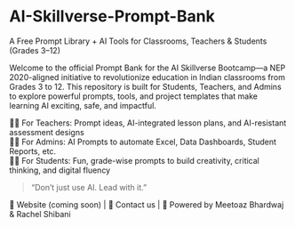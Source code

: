# AI-Skillverse-Prompt-Bank
A Free Prompt Library + AI Tools for Classrooms, Teachers &amp; Students (Grades 3–12)

Welcome to the official Prompt Bank for the AI Skillverse Bootcamp—a NEP 2020-aligned initiative to revolutionize education in Indian classrooms from Grades 3 to 12. This repository is built for Students, Teachers, and Admins to explore powerful prompts, tools, and project templates that make learning AI exciting, safe, and impactful.

👩‍🏫 For Teachers: Prompt ideas, AI-integrated lesson plans, and AI-resistant assessment designs  
👨‍💼 For Admins: AI Prompts to automate Excel, Data Dashboards, Student Reports, etc.  
👨‍🎓 For Students: Fun, grade-wise prompts to build creativity, critical thinking, and digital fluency  

> “Don’t just use AI. Lead with it.”

🔗 Website (coming soon) | 📧 Contact us | 🧠 Powered by Meetoaz Bhardwaj & Rachel Shibani
